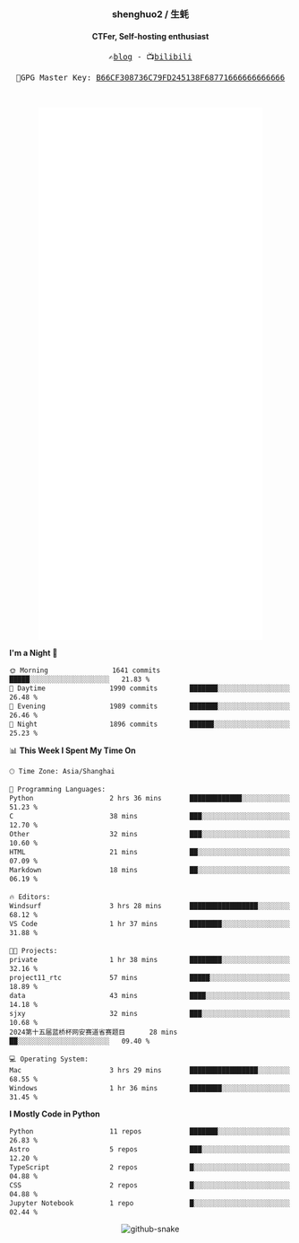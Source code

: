 <h3 align="center"> shenghuo2 / 生蚝 </h3>
<h4 align="center" >CTFer, Self-hosting enthusiast</h3>


<p align="center">
  <samp>
    ✍️<a href="https://blog.shenghuo2.top/">blog</a> -
    📺<a href="https://space.bilibili.com/85894935">bilibili</a>
  </samp>
</p>
<p align="center">
  <samp>
     🔐GPG Master Key: <a align="center" href="https://github.com/shenghuo2.gpg">B66CF308736C79FD245138F68771666666666666</a>
  </samp>
</p>
<br>
<p align="center">
  <a href="https://github.com/shenghuo2">
    <img width="400" align="top" src="https://github.com/shenghuo2/shenghuo2/blob/main/metrics.left.svg" />
  </a>
  <a href="https://github.com/shenghuo2">
    <img width="400" align="top" src="https://github.com/shenghuo2/shenghuo2/blob/main/metrics.right.svg" />
  </a>
</p>


<!--START_SECTION:waka-->
**I'm a Night 🦉** 

```text
🌞 Morning                1641 commits        █████░░░░░░░░░░░░░░░░░░░░   21.83 % 
🌆 Daytime                1990 commits        ███████░░░░░░░░░░░░░░░░░░   26.48 % 
🌃 Evening                1989 commits        ███████░░░░░░░░░░░░░░░░░░   26.46 % 
🌙 Night                  1896 commits        ██████░░░░░░░░░░░░░░░░░░░   25.23 % 
```


📊 **This Week I Spent My Time On** 

```text
🕑︎ Time Zone: Asia/Shanghai

💬 Programming Languages: 
Python                   2 hrs 36 mins       █████████████░░░░░░░░░░░░   51.23 % 
C                        38 mins             ███░░░░░░░░░░░░░░░░░░░░░░   12.70 % 
Other                    32 mins             ███░░░░░░░░░░░░░░░░░░░░░░   10.60 % 
HTML                     21 mins             ██░░░░░░░░░░░░░░░░░░░░░░░   07.09 % 
Markdown                 18 mins             ██░░░░░░░░░░░░░░░░░░░░░░░   06.19 % 

🔥 Editors: 
Windsurf                 3 hrs 28 mins       █████████████████░░░░░░░░   68.12 % 
VS Code                  1 hr 37 mins        ████████░░░░░░░░░░░░░░░░░   31.88 % 

🐱‍💻 Projects: 
private                  1 hr 38 mins        ████████░░░░░░░░░░░░░░░░░   32.16 % 
project11_rtc            57 mins             █████░░░░░░░░░░░░░░░░░░░░   18.89 % 
data                     43 mins             ████░░░░░░░░░░░░░░░░░░░░░   14.18 % 
sjxy                     32 mins             ███░░░░░░░░░░░░░░░░░░░░░░   10.68 % 
2024第十五届蓝桥杯网安赛道省赛题目      28 mins             ██░░░░░░░░░░░░░░░░░░░░░░░   09.40 % 

💻 Operating System: 
Mac                      3 hrs 29 mins       █████████████████░░░░░░░░   68.55 % 
Windows                  1 hr 36 mins        ████████░░░░░░░░░░░░░░░░░   31.45 % 
```

**I Mostly Code in Python** 

```text
Python                   11 repos            ███████░░░░░░░░░░░░░░░░░░   26.83 % 
Astro                    5 repos             ███░░░░░░░░░░░░░░░░░░░░░░   12.20 % 
TypeScript               2 repos             █░░░░░░░░░░░░░░░░░░░░░░░░   04.88 % 
CSS                      2 repos             █░░░░░░░░░░░░░░░░░░░░░░░░   04.88 % 
Jupyter Notebook         1 repo              █░░░░░░░░░░░░░░░░░░░░░░░░   02.44 % 
```




<!--END_SECTION:waka-->


<div align="center">
  <picture>
    <source media="(prefers-color-scheme: dark)" srcset="https://gist.githubusercontent.com/shenghuo2/bfce20b14ab0484cef03bae6e60e0b3a/raw/github-snake-dark.svg" />
    <source media="(prefers-color-scheme: light)" srcset="https://gist.githubusercontent.com/shenghuo2/bfce20b14ab0484cef03bae6e60e0b3a/raw/github-snake.svg" />
    <img alt="github-snake" src="https://gist.githubusercontent.com/shenghuo2/bfce20b14ab0484cef03bae6e60e0b3a/raw/github-snake.svg" />
  </picture>
</div>

<!--
**shenghuo2/shenghuo2** is a ✨ _special_ ✨ repository because its `README.md` (this file) appears on your GitHub profile.

Here are some ideas to get you started:

- 🔭 I’m currently working on ...
- 🌱 I’m currently learning ...
- 👯 I’m looking to collaborate on ...
- 🤔 I’m looking for help with ...
- 💬 Ask me about ...
- 📫 How to reach me: ...
- 😄 Pronouns: ...
- ⚡ Fun fact: ...
-->
